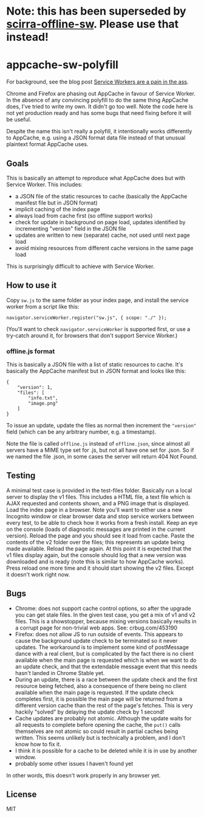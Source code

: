 # Note: this has been superseded by [scirra-offline-sw](https://github.com/AshleyScirra/scirra-offline-sw). Please use that instead!

# appcache-sw-polyfill

For background, see the blog post [Service Workers are a pain in the ass](https://www.scirra.com/blog/ashley/27/service-workers-are-a-pain-in-the-ass).

Chrome and Firefox are phasing out AppCache in favour of Service Worker. In the absence of any convincing polyfill to do the same thing AppCache does, I've tried to write my own. It didn't go too well. Note the code here is not yet production ready and has some bugs that need fixing before it will be useful.

Despite the name this isn't really a polyfill, it intentionally works differently to AppCache, e.g. using a JSON format data file instead of that unusual plaintext format AppCache uses.

## Goals

This is basically an attempt to reproduce what AppCache does but with Service Worker. This includes:

- a JSON file of the static resources to cache (basically the AppCache manifest file but in JSON format)
- implicit caching of the index page
- always load from cache first (so offline support works)
- check for update in background on page load, updates identified by incrementing "version" field in the JSON file
- updates are written to new (separate) cache, not used until next page load
- avoid mixing resources from different cache versions in the same page load

This is surprisingly difficult to achieve with Service Worker.

## How to use it

Copy `sw.js` to the same folder as your index page, and install the service worker from a script like this:

```
navigator.serviceWorker.register("sw.js", { scope: "./" });
```

(You'll want to check `navigator.serviceWorker` is supported first, or use a try-catch around it, for browsers that don't support Service Worker.)

### offline.js format

This is basically a JSON file with a list of static resources to cache. It's basically the AppCache manifest but in JSON format and looks like this:

```
{
	"version": 1,
	"files": [
		"info.txt",
		"image.png"
	]
}
```

To issue an update, update the files as normal then increment the `"version"` field (which can be any arbitrary number, e.g. a timestamp).

Note the file is called `offline.js` instead of `offline.json`, since almost all servers have a MIME type set for .js, but not all have one set for .json. So if we named the file .json, in some cases the server will return 404 Not Found.

## Testing

A minimal test case is provided in the test-files folder. Basically run a local server to display the v1 files. This includes a HTML file, a text file which is AJAX requested and contents shown, and a PNG image that is displayed. Load the index page in a browser. Note you'll want to either use a new Incognito window or clear browser data and stop service workers between every test, to be able to check how it works from a fresh install. Keep an eye on the console (loads of diagnostic messages are printed in the current version). Reload the page and you should see it load from cache. Paste the contents of the v2 folder over the files; this represents an update being made available. Reload the page again. At this point it is expected that the v1 files display again, but the console should log that a new version was downloaded and is ready (note this is similar to how AppCache works). Press reload one more time and it should start showing the v2 files. Except it doesn't work right now.

## Bugs

- Chrome: does not support cache control options, so after the upgrade you can get stale files. In the given test case, you get a mix of v1 and v2 files. This is a showstopper, because mixing versions basically results in a corrupt page for non-trivial web apps. See: crbug.com/453190
- Firefox: does not allow JS to run outside of events. This appears to cause the background update check to be terminated so it never updates. The workaround is to implement some kind of postMessage dance with a real client, but is complicated by the fact there is no client available when the main page is requested which is when we want to do an update check, and that the extendable message event that this needs hasn't landed in Chrome Stable yet.
- During an update, there is a race between the update check and the first resource being fetched, also a consequence of there being no client available when the main page is requested. If the update check completes first, it is possible the main page will be returned from a different version cache than the rest of the page's fetches. This is very hackily "solved" by delaying the update check by 1 second!
- Cache updates are probably not atomic. Although the update waits for all requests to complete before opening the cache, the `put()` calls themselves are not atomic so could result in partial caches being written. This seems unlikely but is technically a problem, and I don't know how to fix it.
- I think it is possible for a cache to be deleted while it is in use by another window.
- probably some other issues I haven't found yet

In other words, this doesn't work properly in any browser yet.

## License

MIT